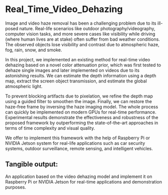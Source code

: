 # Real_Time_Video_Dehazing

Image and video haze removal has been a challenging problem due to its ill-posed nature. Real-life scenarios like outdoor photography/videography, computer vision tasks, and more severe cases like visibility while driving (where human lives are at stake) often suffer from bad weather conditions. The observed objects lose visibility and contrast due to atmospheric haze, fog, rain, snow, and smoke.

In this project, we implemented an existing method for real-time video dehazing based on a novel color attenuation prior, which was first tested to dehaze single images and later implemented on videos due to its astonishing results. We can estimate the depth information using a depth map, extract the screen object transmission, and estimate the global atmospheric light.

To prevent blocking artifacts due to pixelation, we refine the depth map using a guided filter to smoothen the image. Finally, we can restore the haze-free frame by inversing the haze imaging model. The whole process can quickly be implemented on modern GPUs for real-time performance. Experimental results demonstrate the effectiveness and robustness of the proposed framework by outperforming the state-of-the-art approaches in terms of time complexity and visual quality.

We offer to implement this framework with the help of Raspberry Pi or NVIDIA Jetson system for real-life applications such as car security systems, outdoor surveillance, remote sensing, and intelligent vehicles.

## Tangible output:
An application based on the video dehazing model and implement it on Raspberry Pi or NVIDIA Jetson for real-time applications and demonstration purposes.
